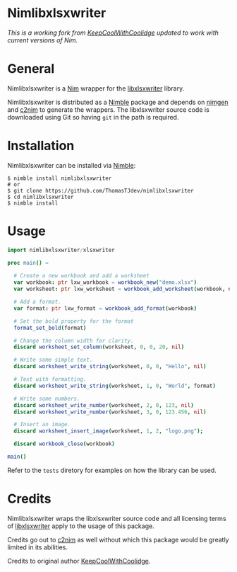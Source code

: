 # Nimlibxlsxwriter

*This is a working fork from [KeepCoolWithCoolidge](https://github.com/KeepCoolWithCoolidge/nimlibxlsxwriter) updated to work with current versions of Nim.*

# General

Nimlibxlsxwriter is a [Nim](https://nim-lang.org/) wrapper for the [libxlsxwriter](https://github.com/jmcnamara/libxlsxwriter) library.

Nimlibxlsxwriter is distributed as a [Nimble](https://github.com/nim-lang/nimble) package and depends on [nimgen](https://github.com/genotrance/nimgen) and [c2nim](https://github.com/nim-lang/c2nim/) to generate the wrappers. The libxlsxwriter source code is downloaded using Git so having ```git``` in the path is required.

# Installation

Nimlibxlsxwriter can be installed via [Nimble](https://github.com/nim-lang/nimble):

```
$ nimble install nimlibxlsxwriter
# or
$ git clone https://github.com/ThomasTJdev/nimlibxlsxwriter
$ cd nimlibxlsxwriter
$ nimble install
```

# Usage

```nim
import nimlibxlsxwriter/xlsxwriter

proc main() =
  
  # Create a new workbook and add a worksheet
  var workbook: ptr lxw_workbook = workbook_new("demo.xlsx")
  var worksheet: ptr lxw_worksheet = workbook_add_worksheet(workbook, nil)

  # Add a format.
  var format: ptr lxw_format = workbook_add_format(workbook)

  # Set the bold property for the format
  format_set_bold(format)

  # Change the column width for clarity.
  discard worksheet_set_column(worksheet, 0, 0, 20, nil)

  # Write some simple text.
  discard worksheet_write_string(worksheet, 0, 0, "Hello", nil)

  # Text with formatting.
  discard worksheet_write_string(worksheet, 1, 0, "World", format)

  # Write some numbers.
  discard worksheet_write_number(worksheet, 2, 0, 123, nil)
  discard worksheet_write_number(worksheet, 3, 0, 123.456, nil)

  # Insert an image.
  discard worksheet_insert_image(worksheet, 1, 2, "logo.png");

  discard workbook_close(workbook)

main()
```

Refer to the ```tests``` diretory for examples on how the library can be used.

# Credits

Nimlibxlsxwriter wraps the libxlsxwriter source code and all licensing terms of [libxlsxwriter](https://github.com/jmcnamara/libxlsxwriter) apply to the usage of this package.

Credits go out to [c2nim](https://github.com/nim-lang/c2nim/) as well without which this package would be greatly limited in its abilities.

Credits to original author [KeepCoolWithCoolidge](https://github.com/KeepCoolWithCoolidge).
